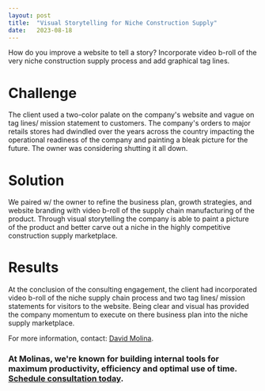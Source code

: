 ```yaml
---
layout: post
title:  "Visual Storytelling for Niche Construction Supply"
date:   2023-08-18
---
```


<p class="intro"><span class="dropcap">H</span>ow do you improve a website to tell a story? Incorporate video b-roll of the very niche construction supply process and add graphical tag lines.</p>

# Challenge
The client used a two-color palate on the company's website and vague on tag lines/ mission statement to customers. The company's orders to major retails stores had dwindled over the years across the country impacting the operational readiness of the company and painting a bleak picture for the future. The owner was considering shutting it all down.

# Solution
We paired w/ the owner to refine the business plan, growth strategies, and website branding with video b-roll of the supply chain manufacturing of the product. Through visual storytelling the company is able to paint a picture of the product and better carve out a niche in the highly competitive construction supply marketplace.

# Results
At the conclusion of the consulting engagement, the client had incorporated video b-roll of the niche supply chain process and two tag lines/ mission statements for visitors to the website. Being clear and visual has provided the company momentum to execute on there business plan into the niche supply marketplace.

For more information, contact: [David Molina](/about).

### At Molinas, we're known for building internal tools for maximum productivity, efficiency and optimal use of time. [Schedule consultation today](/contact).
